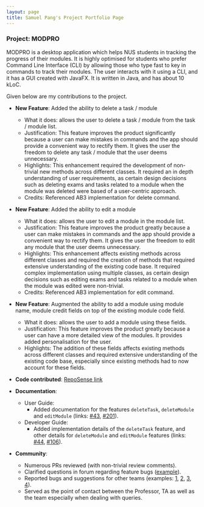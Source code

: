 ```yaml
---
layout: page
title: Samuel Pang's Project Portfolio Page
---
```


### Project: MODPRO

MODPRO is a desktop application which helps NUS students in tracking the progress of their modules. It is highly optimised for students who prefer Command Line Interface (CLI) by allowing those who type fast to key in commands to track their modules. The user interacts with it using a CLI, and it has a GUI created with JavaFX. It is written in Java, and has about 10 kLoC.

Given below are my contributions to the project.

* **New Feature**: Added the ability to delete a task / module
  * What it does: allows the user to delete a task / module from the task / module list.
  * Justification: This feature improves the product significantly because a user can make mistakes in commands and the app should provide a convenient way to rectify them. It gives the user the freedom to delete any task / module that the user deems unnecessary.
  * Highlights: This enhancement required the development of non-trivial new methods across different classes. It required an in depth understanding of user requirements, as certain design decisions such as deleting exams and tasks related to a module when the module was deleted were based of a user-centric approach.
  * Credits: Referenced AB3 implementation for delete command.


* **New Feature**: Added the ability to edit a module
  * What it does: allows the user to edit a module in the module list.
  * Justification: This feature improves the product greatly because a user can make mistakes in commands and the app should provide a convenient way to rectify them. It gives the user the freedom to edit any module that the user deems unnecessary.
  * Highlights: This enhancement affects existing methods across different classes and required the creation of methods that required extensive understanding of the existing code base. It required complex implementation using multiple classes, as certain design decisions such as editing exams and tasks related to a module when the module was edited were non-trivial.
  * Credits: Referenced AB3 implementation for edit command.


* **New Feature**: Augmented the ability to add a module using module name, module credit fields on top of the existing module code field.
  * What it does: allows the user to add a module using these fields.
  * Justification: This feature improves the product greatly because a user can have a more detailed view of the modules. It provides added personalisation for the user.
  * Highlights: The addition of these fields affects existing methods across different classes and required extensive understanding of the existing code base, especially since existing methods had to now account for these fields.

  
* **Code contributed**: [RepoSense link](https://nus-cs2103-ay2223s1.github.io/tp-dashboard/?search=sampy147&breakdown=true&sort=groupTitle&sortWithin=title&since=2022-09-16&timeframe=commit&mergegroup=&groupSelect=groupByRepos&checkedFileTypes=docs~functional-code~test-code~other)


* **Documentation**:
    * User Guide:
        * Added documentation for the features `deleteTask`, `deleteModule` and `editModule` (links: [#43](https://github.com/AY2223S1-CS2103T-F11-2/tp/pull/43), [#201](https://github.com/AY2223S1-CS2103T-F11-2/tp/pull/201)).
    * Developer Guide:
        * Added implementation details of the `deleteTask` feature, and other details for `deleteModule` and `editModule` features (links: [#44](https://github.com/AY2223S1-CS2103T-F11-2/tp/pull/44), [#106](https://github.com/AY2223S1-CS2103T-F11-2/tp/pull/106)). 


* **Community**:
  * Numerous PRs reviewed (with non-trivial review comments).
  * Clarified questions in forum regarding feature bugs ([example](https://github.com/nus-cs2103-AY2223S1/forum/issues/407)).
  * Reported bugs and suggestions for other teams (examples: [1](https://github.com/Sampy147/ped/issues/1), [2](https://github.com/Sampy147/ped/issues/2), [3](https://github.com/Sampy147/ped/issues/9), [4](https://github.com/Sampy147/ped/issues/10)).
  * Served as the point of contact between the Professor, TA as well as the team especially when dealing with queries. 
